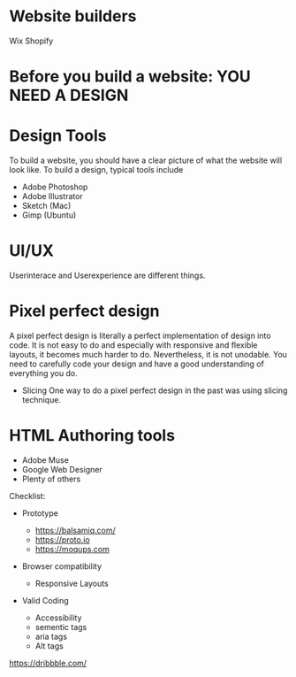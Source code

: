 # Website builders
  Wix
  Shopify

# Before you build a website: YOU NEED A DESIGN

# Design Tools
  To build a website, you should have a clear picture of what the website will look like. To build a design, typical tools include
  * Adobe Photoshop
  * Adobe Illustrator
  * Sketch (Mac)
  * Gimp (Ubuntu)
# UI/UX
  Userinterace and Userexperience are different things.
  
# Pixel perfect design
  A pixel perfect design is literally a perfect implementation of design into code. It is not easy to do and especially with responsive and flexible layouts, it becomes much harder to do. Nevertheless, it is not unodable. You need to carefully code your design and have a good understanding of everything you do.
  * Slicing
    One way to do a pixel perfect design in the past was using slicing technique.
  

# HTML Authoring tools
  * Adobe Muse
  * Google Web Designer
  * Plenty of others

Checklist:
  * Prototype 
    * https://balsamiq.com/
    * https://proto.io
    * https://moqups.com
  
  * Browser compatibility
    * Responsive Layouts
  * Valid Coding
    * Accessibility
    * sementic tags
    * aria tags
    * Alt tags
    
https://dribbble.com/
